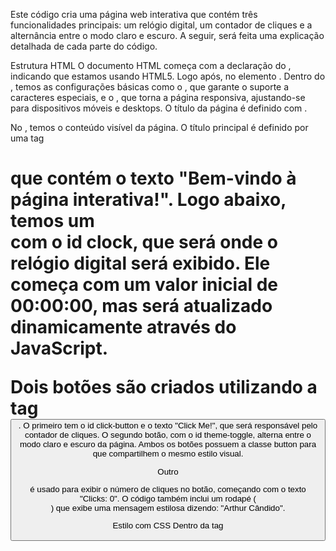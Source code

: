 Este código cria uma página web interativa que contém três funcionalidades principais: um relógio digital, um contador de cliques e a alternância entre o modo claro e escuro. A seguir, será feita uma explicação detalhada de cada parte do código.

Estrutura HTML
O documento HTML começa com a declaração do <!DOCTYPE html>, indicando que estamos usando HTML5. Logo após, no elemento <html>. Dentro do <head>, temos as configurações básicas como o <meta charset="UTF-8">, que garante o suporte a caracteres especiais, e o <meta name="viewport" content="width=device-width, initial-scale=1.0">, que torna a página responsiva, ajustando-se para dispositivos móveis e desktops. O título da página é definido com <title>Relógio e contador</title>.

No <body>, temos o conteúdo visível da página. O título principal é definido por uma tag <h1> que contém o texto "Bem-vindo à página interativa!". Logo abaixo, temos um <div> com o id clock, que será onde o relógio digital será exibido. Ele começa com um valor inicial de 00:00:00, mas será atualizado dinamicamente através do JavaScript.

Dois botões são criados utilizando a tag <button>. O primeiro tem o id click-button e o texto "Click Me!", que será responsável pelo contador de cliques. O segundo botão, com o id theme-toggle, alterna entre o modo claro e escuro da página. Ambos os botões possuem a classe button para que compartilhem o mesmo estilo visual.

Outro <div> é usado para exibir o número de cliques no botão, começando com o texto "Clicks: 0". O código também inclui um rodapé (<footer>) que exibe uma mensagem estilosa dizendo: "Arthur Cândido".

Estilo com CSS
Dentro da tag <style>, que está incorporada diretamente no documento HTML, temos a definição dos estilos. O body tem uma cor de fundo suave #f4f4f4 e uma cor de texto escura #333. Uma transição suave entre cores é definida para quando a página alterna entre o modo claro e escuro, criando uma mudança visual agradável.

A fonte principal da página é definida como Arial, e todo o conteúdo é centralizado usando text-align: center. O padding de 50px ao redor do conteúdo ajuda a dar mais espaçamento e deixar a página mais arejada.

O relógio, localizado no elemento com o id clock, tem um tamanho de fonte grande de 3em, tornando-o facilmente visível. Os botões compartilham um estilo comum através da classe .button, que define o preenchimento (padding), o tamanho da fonte, e adiciona uma transição de cor para quando o botão é "hoverado" com o mouse.

O tema escuro é controlado pela classe dark-mode. Quando essa classe é adicionada ao body, as cores de fundo e texto são invertidas. O fundo se torna preto (#222), e o texto fica em uma cor mais clara (#ddd), criando um contraste suficiente para visualização confortável.

Lógica com JavaScript
A primeira função implementada em JavaScript é a do relógio digital. A função updateClock é chamada a cada segundo com o auxílio do método setInterval(updateClock, 1000). Ela obtém a hora atual usando o objeto Date e formata as horas, minutos e segundos para que sempre sejam exibidos com dois dígitos. O valor gerado é então inserido no elemento com o id clock, atualizando a exibição do horário dinamicamente.

A funcionalidade de contador de cliques é controlada pela variável clickCount, que começa com o valor 0. Cada vez que o botão com o id click-button é clicado, o evento click é disparado e a função associada ao botão incrementa o valor de clickCount. A função então atualiza o texto do elemento counter, que exibe o número total de cliques.

Por fim, temos a funcionalidade de alternância de tema (modo claro/escuro). O botão com o id theme-toggle é responsável por adicionar ou remover a classe dark-mode ao body. Quando o botão é clicado, o código simplesmente alterna essa classe, e o CSS faz o resto, aplicando as mudanças de estilo de acordo com o tema escolhido.

Estrutura HTML
O HTML (Hypertext Markup Language) serve como a espinha dorsal da página. Abaixo estão mais detalhes sobre alguns elementos importantes usados no código:

<div id="clock">: Este div exibe o relógio digital em tempo real. A função JavaScript atualiza esse campo a cada segundo. A escolha de um div é apropriada porque ele permite uma fácil estilização e modificação de conteúdo usando JavaScript.

Botões de interação (<button>): Dois botões são usados, um para contar cliques (id="click-button") e outro para alternar o tema claro/escuro (id="theme-toggle"). Esses botões capturam eventos de clique e respondem dinamicamente às ações do usuário, o que proporciona uma experiência interativa. A tag <button> é ideal para interações, pois vem com acessibilidade integrada, como a habilidade de ser acionada por teclado.

Elemento <footer>: O rodapé da página foi adicionado para mostrar uma mensagem. Ele é um elemento semântico importante, usado para mostrar informações adicionais sem interferir no conteúdo principal da página.

CSS: Estilos e Design Responsivo
O CSS (Cascading Style Sheets) é usado para estilizar a página e tornar a interface visualmente atraente e fácil de usar. Abaixo estão alguns destaques:

Centralização e espaçamento: No CSS, a propriedade text-align: center garante que todo o conteúdo seja centralizado horizontalmente. Além disso, o padding: 50px aplicado ao body adiciona espaçamento ao redor dos elementos, dando uma sensação de "respiro" no design.

Estilos dos botões: Os botões têm uma classe comum chamada .button, o que é uma boa prática, pois garante que todos os botões compartilhem o mesmo estilo base. Isso torna o design mais consistente. Além disso, a propriedade transition adiciona uma animação suave na troca de cores quando o botão é "hoverado", oferecendo um feedback visual ao usuário.

Tema escuro/claro: O tema é alternado com a adição e remoção da classe .dark-mode no corpo do documento. Isso permite que o design mude dinamicamente sem a necessidade de recarregar a página ou aplicar estilos em cada elemento individualmente. A classe .dark-mode altera as cores de fundo (background-color) e do texto (color), invertendo o esquema de cores para uma visualização confortável à noite ou em ambientes escuros.

Responsividade: Embora o código não tenha media queries específicas, o uso de em como unidade de medida para o relógio (e outros elementos, como a transição de cores nos botões) ajuda na escalabilidade. Isso significa que, se o usuário alterar o tamanho padrão da fonte no navegador, o design se ajustará proporcionalmente.
JavaScript: Funcionalidades Interativas
O JavaScript (JS) é responsável por adicionar dinamismo e interatividade à página. Aqui está uma análise mais detalhada da lógica:

1. Relógio Digital
O relógio é atualizado usando a função updateClock. Dentro dessa função, o objeto Date do JavaScript é utilizado para capturar a hora atual, e as horas, minutos e segundos são extraídos.

A lógica inclui garantir que sempre tenhamos dois dígitos para cada parte do tempo (por exemplo, 09:05:07). Isso é feito utilizando uma função de formatação condicional, que adiciona um 0 à esquerda, se necessário.
2. Contador de Cliques
A funcionalidade de contador é simples. Cada vez que o botão é clicado, a função associada ao evento click incrementa uma variável clickCount e atualiza o valor exibido no elemento counter.
3. Alternância de Tema (Modo Claro/Escuro)
O modo escuro é ativado ao adicionar a classe dark-mode ao body. O código usa o método classList.toggle(), que alterna a presença de uma classe (adiciona se não estiver presente, remove se já estiver). Isso significa que o usuário pode ativar e desativar o tema escuro com um simples clique.
Considerações Finais
Este código é um exemplo prático de como combinar HTML, CSS e JavaScript para criar uma página interativa que não apenas exibe informações, mas também responde às ações do usuário. Ao usar o DOM (Document Object Model) para modificar o conteúdo em tempo real, o JavaScript permite a criação de uma experiência dinâmica. A alternância de tema claro/escuro é uma funcionalidade que melhora a acessibilidade e a personalização, enquanto o contador de cliques e o relógio digital são exemplos clássicos de interatividade.

Além disso, o uso de boas práticas, como a separação de estilo, conteúdo e comportamento (CSS para o design, HTML para a estrutura e JavaScript para a lógica), torna o código fácil de manter e estender para futuras melhorias.
